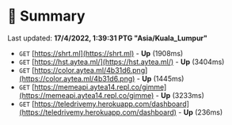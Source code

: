 # 📖 Summary
Last updated: **17/4/2022, 1:39:31 PTG "Asia/Kuala_Lumpur"**

- `GET` [https://shrt.ml](https://shrt.ml) - **Up** (1908ms)
- `GET` [https://hst.aytea.ml/](https://hst.aytea.ml/) - **Up** (3404ms)
- `GET` [https://color.aytea.ml/4b31d6.png](https://color.aytea.ml/4b31d6.png) - **Up** (1445ms)
- `GET` [https://memeapi.aytea14.repl.co/gimme](https://memeapi.aytea14.repl.co/gimme) - **Up** (3233ms)
- `GET` [https://teledrivemy.herokuapp.com/dashboard](https://teledrivemy.herokuapp.com/dashboard) - **Up** (236ms)
